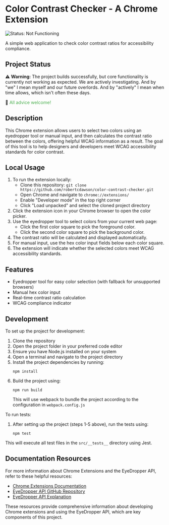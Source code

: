 # Color Contrast Checker - A Chrome Extension

![Status: Not Functioning](https://img.shields.io/badge/Status-Not%20Functioning-red)

A simple web application to check color contrast ratios for accessibility compliance.

## Project Status

:warning: **Warning:** The project builds successfully, but core functionality is currently not working as expected. We are actively investigating. And by "we" I mean myself and our future overlords. And by "actively" I mean when time allows, which isn't often these days.

🚀 <span style="color: #4CAF50;">All advice welcome!</span>

## Description

This Chrome extension allows users to select two colors using an eyedropper tool or manual input, and then calculates the contrast ratio between the colors, offering helpful WCAG information as a result. The goal of this tool is to help designers and developers meet WCAG accessibility standards for color contrast.

## Local Usage

1. To run the extension locally:
   - Clone this repository: `git clone https://github.com/robertcdawson/color-contrast-checker.git`
   - Open Chrome and navigate to `chrome://extensions/`
   - Enable "Developer mode" in the top right corner
   - Click "Load unpacked" and select the cloned project directory
2. Click the extension icon in your Chrome browser to open the color picker.
3. Use the eyedropper tool to select colors from your current web page:
   - Click the first color square to pick the foreground color.
   - Click the second color square to pick the background color.
4. The contrast ratio will be calculated and displayed automatically.
5. For manual input, use the hex color input fields below each color square.
6. The extension will indicate whether the selected colors meet WCAG accessibility standards.

## Features

- Eyedropper tool for easy color selection (with fallback for unsupported browsers)
- Manual hex color input
- Real-time contrast ratio calculation
- WCAG compliance indicator

## Development

To set up the project for development:

1. Clone the repository
2. Open the project folder in your preferred code editor
3. Ensure you have Node.js installed on your system
4. Open a terminal and navigate to the project directory
5. Install the project dependencies by running:
   ```
   npm install
   ```
6. Build the project using:
   ```
   npm run build
   ```
   This will use webpack to bundle the project according to the configuration in `webpack.config.js`

To run tests:

1. After setting up the project (steps 1-5 above), run the tests using:
   ```
   npm test
   ```

This will execute all test files in the `src/__tests__` directory using Jest.

## Documentation Resources

For more information about Chrome Extensions and the EyeDropper API, refer to these helpful resources:

- [Chrome Extensions Documentation](https://developer.chrome.com/docs/extensions/)
- [EyeDropper API GitHub Repository](https://github.com/WICG/eyedropper-api)
- [EyeDropper API Explanation](https://developer.chrome.com/docs/capabilities/web-apis/eyedropper)

These resources provide comprehensive information about developing Chrome extensions and using the EyeDropper API, which are key components of this project.